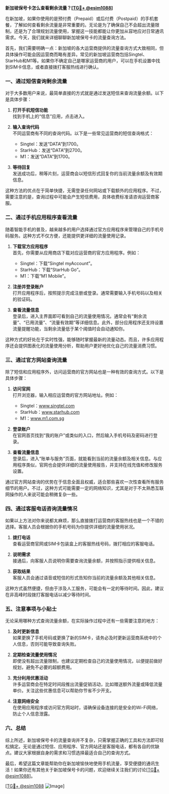 **新加坡保号卡怎么查看剩余流量？[[TG💪+ @esim1088](https://t.me/s/esim1088)]**

在新加坡，如果你使用的是预付费（Prepaid）或后付费（Postpaid）的手机套餐，了解如何查看剩余流量是非常重要的。无论是为了确保自己不会超出流量限制，还是为了合理规划流量使用，掌握这一技能都能让你更加从容地应对日常通讯需求。今天，我们就来详细聊聊新加坡保号卡的流量查询方法。

首先，我们需要明确一点：新加坡的各大运营商提供的流量查询方式大致相同，但具体操作可能会因运营商而略有差异。常见的新加坡运营商包括Singtel、StarHub和M1等。如果你不确定自己是哪家运营商的用户，可以在手机设置中找到SIM卡信息，或者直接拨打客服热线进行确认。

### 一、通过短信查询剩余流量

对于大多数用户来说，最简单直接的方式就是通过发送短信来查询流量余额。以下是具体步骤：

1. **打开手机短信功能**  
   找到手机上的“信息”应用，点击进入。

2. **输入查询代码**  
   不同运营商有不同的查询代码。以下是一些常见运营商的短信查询格式：
   - Singtel：发送“DATA”到1700。
   - StarHub：发送“DATA”到2700。
   - M1：发送“DATA”到1700。

3. **等待回复**  
   发送成功后，稍等片刻，运营商会以短信形式回复你的当前流量余额及有效期信息。

这种方法的优点在于简单快捷，无需登录任何网站或下载额外的应用程序。不过，需要注意的是，查询过程中可能会产生短信费用，具体收费标准请咨询运营商客服。

### 二、通过手机应用程序查看流量

随着智能手机的普及，越来越多的用户选择通过官方应用程序来管理自己的手机号码服务。这种方式不仅方便，还能提供更详细的流量使用记录。

1. **下载官方应用程序**  
   首先，你需要从应用商店下载对应运营商的官方应用程序。例如：
   - Singtel：下载“Singtel myAccount”。
   - StarHub：下载“StarHub Go”。
   - M1：下载“M1 Mobile”。

2. **注册并登录账户**  
   打开应用程序后，按照提示完成注册或登录。通常需要输入手机号码以及相关的验证码。

3. **查看流量信息**  
   登录后，进入主界面即可看到自己的流量使用情况。通常会有“剩余流量”、“已用流量”、“流量有效期”等详细信息。此外，部分应用程序还支持设置流量提醒功能，当剩余流量低于某个阈值时会自动通知你。

这种方式的好处在于实时性强，能够随时掌握最新的流量动态。而且，许多应用程序还会提供图表化的流量使用分析，帮助用户更好地优化自己的流量消费习惯。

### 三、通过官方网站查询流量

除了短信和应用程序外，访问运营商的官方网站也是一种有效的查询方式。以下是具体步骤：

1. **访问官网**  
   打开浏览器，输入相应运营商的官方网站地址。例如：
   - Singtel：www.singtel.com
   - StarHub：www.starhub.com
   - M1：www.m1.com.sg

2. **登录账户**  
   在官网首页找到“我的账户”或类似的入口，然后输入手机号码及密码进行登录。

3. **查看流量信息**  
   登录后，进入“账单与服务”页面，就能看到当前的流量余额及相关信息。与应用程序类似，官网也会提供详细的流量使用报告，并支持在线充值和修改服务设置。

通过官方网站查询的优势在于信息全面且权威，适合那些喜欢一次性查看所有服务细节的用户。不过，这种方式可能需要一定的网络知识，尤其是对于不太熟悉互联网操作的人来说可能会稍微复杂一些。

### 四、通过客服电话咨询流量情况

如果以上方法对你来说都太麻烦，那么直接拨打运营商的客服热线也是一个不错的选择。客服人员会根据你的手机号码为你提供详细的流量使用状况。

1. **拨打电话**  
   查看运营商官网或SIM卡包装盒上的客服热线号码，拨打相应的客服电话。

2. **说明需求**  
   接通后，向客服人员说明你需要查询流量余额，并按照指示提供相关信息。

3. **获取结果**  
   客服人员会通过语音或短信的形式告知你当前的流量余额及其他相关信息。

这种方式虽然便捷，但由于涉及人工服务，可能会有一定的等待时间。因此，建议在非高峰时段拨打客服电话以减少等待时间。

### 五、注意事项与小贴士

无论采用哪种方式查询流量余额，在实际操作过程中还有一些需要注意的地方：

1. **及时更新信息**  
   如果更换了手机号码或更换了新的SIM卡，请务必及时更新运营商系统中的个人信息，否则可能导致查询失败。

2. **定期检查流量使用情况**  
   即使没有超出流量限制，也建议定期检查自己的流量使用情况，以便提前做好规划，避免不必要的超额费用。

3. **充分利用优惠活动**  
   许多运营商会在特定时间段推出流量促销活动，比如赠送额外流量或降低流量单价。关注这些优惠信息可以帮助你节省不少开支。

4. **注意网络安全**  
   在使用应用程序或访问官方网站时，请确保设备连接的是安全的Wi-Fi网络，防止个人信息泄露。

### 六、总结

综上所述，新加坡保号卡的流量查询并不复杂，只需掌握正确的工具和方法即可轻松搞定。无论是通过短信、应用程序、官方网站还是客服电话，都有各自的优缺点。建议大家根据自身的需求和习惯选择最适合自己的查询方式。

最后，希望这篇文章能帮助你在新加坡愉快地使用手机流量，享受便捷的通讯生活！如果你还有其他关于新加坡保号卡的问题，欢迎继续关注我们的讨论[[TG💪+ @esim1088](https://t.me/s/esim1088)]。

[[TG💪+ @esim1088](https://t.me/s/esim1088) ![Image](https://i.postimg.cc/4NQfJmqS/Snipaste-2025-05-13-00-14-12.png)]